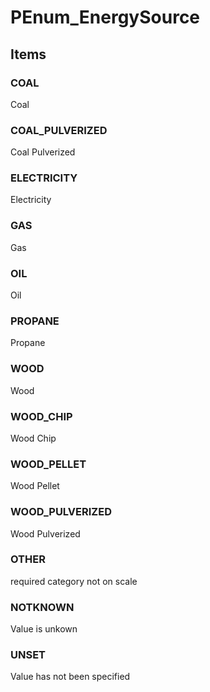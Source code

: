# PEnum_EnergySource

## Items

### COAL
Coal

### COAL_PULVERIZED
Coal Pulverized

### ELECTRICITY
Electricity

### GAS
Gas

### OIL
Oil

### PROPANE
Propane

### WOOD
Wood

### WOOD_CHIP
Wood Chip

### WOOD_PELLET
Wood Pellet

### WOOD_PULVERIZED
Wood Pulverized

### OTHER
required category not on scale

### NOTKNOWN
Value is unkown

### UNSET
Value has not been specified
